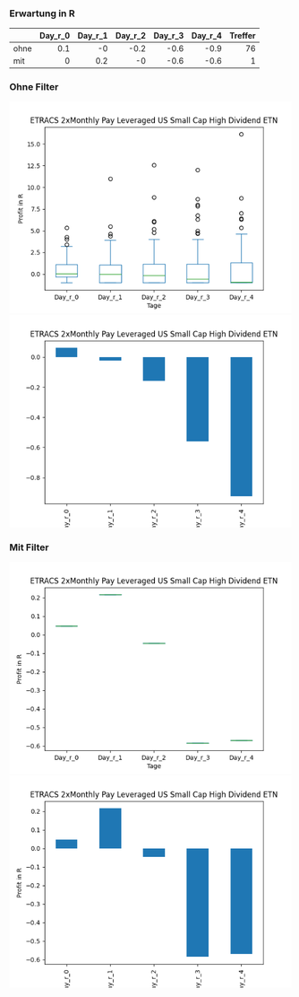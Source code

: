 ### Erwartung in R
|      |   Day_r_0 |   Day_r_1 |   Day_r_2 |   Day_r_3 |   Day_r_4 |   Treffer |
|:-----|----------:|----------:|----------:|----------:|----------:|----------:|
| ohne |       0.1 |      -0   |      -0.2 |      -0.6 |      -0.9 |        76 |
| mit  |       0   |       0.2 |      -0   |      -0.6 |      -0.6 |         1 |

### Ohne Filter
![image info](./data/SMHB_box_all.png)
![image info](./data/SMHB_median_all.png)

### Mit Filter
![image info](./data/SMHB_box_filtered.png)
![image info](./data/SMHB_median_filtered.png)